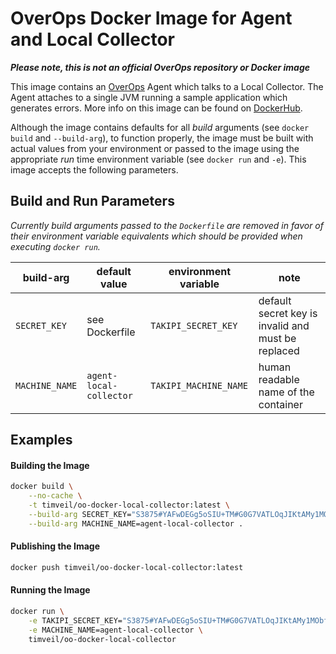 # OverOps Docker Image for Agent and Local Collector

__*Please note, this is not an official OverOps repository or Docker image*__

This image contains an [OverOps](http://www.overops.com) Agent which talks to a Local Collector.  The Agent attaches to a single JVM running a sample application which generates errors.  More info on this image can be found on [DockerHub](https://hub.docker.com/r/timveil/oo-docker-local-collector/).

Although the image contains defaults for all *build* arguments (see `docker build` and `--build-arg`), to function properly, the image must be built with actual values from your environment or passed to the image using the appropriate *run* time environment variable (see `docker run` and `-e`).  This image accepts the following parameters.

## Build and Run Parameters

*Currently build arguments passed to the `Dockerfile` are removed in favor of their environment variable equivalents which should be provided when executing `docker run`.*

| build-arg | default value | environment variable | note |
| --- | --- | --- | --- |
| `SECRET_KEY` | see Dockerfile | `TAKIPI_SECRET_KEY` | default secret key is invalid and must be replaced |
| `MACHINE_NAME` | `agent-local-collector` | `TAKIPI_MACHINE_NAME` | human readable name of the container |


## Examples

#### Building the Image

```bash
docker build \
    --no-cache \
    -t timveil/oo-docker-local-collector:latest \
    --build-arg SECRET_KEY="S3875#YAFwDEGg5oSIU+TM#G0G7VATLOqJIKtAMy1MObfFINaQmVT5hGYLQ+cpPuq4=#87a1" \
    --build-arg MACHINE_NAME=agent-local-collector .
```

#### Publishing the Image

```bash
docker push timveil/oo-docker-local-collector:latest
```

#### Running the Image

```bash
docker run \
    -e TAKIPI_SECRET_KEY="S3875#YAFwDEGg5oSIU+TM#G0G7VATLOqJIKtAMy1MObfFINaQmVT5hGYLQ+cpPuq4=#87a1" \
    -e MACHINE_NAME=agent-local-collector \
    timveil/oo-docker-local-collector
```